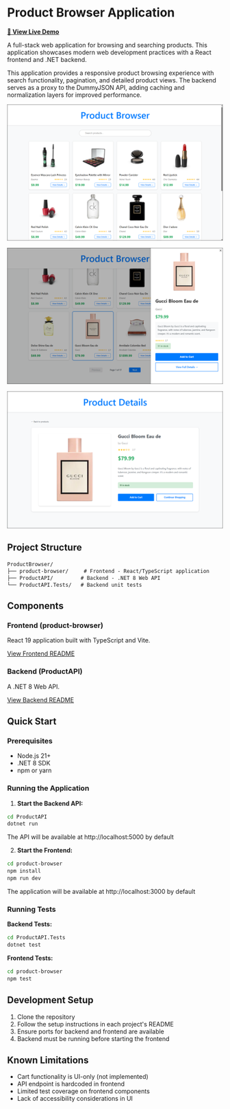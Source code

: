 # Product Browser Application

**[🔗 View Live Demo](https://lindenholt-whittaker.github.io/ProductBrowser/)**

A full-stack web application for browsing and searching products. This application showcases modern web development practices with a React frontend and .NET backend.

This application provides a responsive product browsing experience with search functionality, pagination, and detailed product views. The backend serves as a proxy to the DummyJSON API, adding caching and normalization layers for improved performance.

![Product Browser Screenshot 1](images/screenshot0.png)

![Product Browser Screenshot 2](images/screenshot1.png)

![Product Browser Screenshot 3](images/screenshot2.png)

## Project Structure

```
ProductBrowser/
├── product-browser/     # Frontend - React/TypeScript application
├── ProductAPI/         # Backend - .NET 8 Web API
└── ProductAPI.Tests/   # Backend unit tests
```

## Components

### Frontend (product-browser)
React 19 application built with TypeScript and Vite.

[View Frontend README](./product-browser/README.md)

### Backend (ProductAPI)
A .NET 8 Web API.

[View Backend README](./ProductAPI/README.md)

## Quick Start

### Prerequisites
- Node.js 21+
- .NET 8 SDK
- npm or yarn

### Running the Application

1. **Start the Backend API:**
```bash
cd ProductAPI
dotnet run
```
The API will be available at http://localhost:5000 by default

2. **Start the Frontend:**
```bash
cd product-browser
npm install
npm run dev
```
The application will be available at http://localhost:3000 by default

### Running Tests

**Backend Tests:**
```bash
cd ProductAPI.Tests
dotnet test
```

**Frontend Tests:**
```bash
cd product-browser
npm test
```

## Development Setup

1. Clone the repository
2. Follow the setup instructions in each project's README
3. Ensure ports for backend and frontend are available
4. Backend must be running before starting the frontend

## Known Limitations

- Cart functionality is UI-only (not implemented)
- API endpoint is hardcoded in frontend
- Limited test coverage on frontend components
- Lack of accessibility considerations in UI
